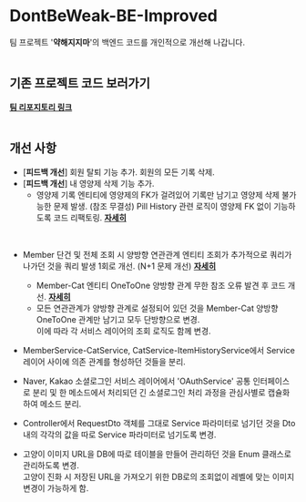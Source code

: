 # DontBeWeak-BE-Improved

팀 프로젝트 '**약해지지마**'의 백엔드 코드를 개인적으로 개선해 나갑니다.
<br>
<br>

## 기존 프로젝트 코드 보러가기
[**팀 리포지토리 링크**](https://github.com/finalproject-hanghae/DontBeWeak-BE.git)
<br>
<br>
## 개선 사항
* [**피드백 개선**] 회원 탈퇴 기능 추가. 회원의 모든 기록 삭제.
* [**피드백 개선**] 내 영양제 삭제 기능 추가.<br>
    - 영양제 기록 엔티티에 영양제의 FK가 걸려있어 기록만 남기고 영양제 삭제 불가능한 문제 발생. (참조 무결성) Pill History 관련 로직이 영양제 FK 없이 기능하도록 코드 리팩토링. [**자세히**](https://mymydev.tistory.com/9)

<br>

* Member 단건 및 전체 조회 시 양방향 연관관계 엔티티 조회가 추가적으로 쿼리가 나가던 것을 쿼리 발생 1회로 개선. (N+1 문제 개선) [**자세히**](https://mymydev.tistory.com/8)
  * Member-Cat 엔티티 OneToOne 양방향 관계 무한 참조 오류 발견 후 코드 개선.
      [**자세히**](https://mymydev.tistory.com/7)
  * 모든 연관관계가 양방향 관계로 설정되어 있던 것을 Member-Cat 양방향 OneToOne 관계만 남기고 모두 단방향으로 변경.<br>이에 따라 각 서비스 레이어의 조회 로직도 함께 변경.

* MemberService-CatService, CatService-ItemHistoryService에서 Service 레이어 사이에 의존 관계를 형성하던 것들을 분리.
* Naver, Kakao 소셜로그인 서비스 레이어에서 'OAuthService' 공통 인터페이스로 분리 및 한 메소드에서 처리되던 긴 소셜로그인 처리 과정을 관심사별로 캡슐화하여 메소드 분리.
* Controller에서 RequestDto 객체를 그대로 Service 파라미터로 넘기던 것을 Dto 내의 각각의 값을 따로 Service 파라미터로 넘기도록 변경.
* 고양이 이미지 URL을 DB에 따로 테이블을 만들어 관리하던 것을 Enum 클래스로 관리하도록 변경.<br>고양이 진화 시 저장된 URL을 가져오기 위한 DB로의 조회없이 레벨에 맞는 이미지 변경이 가능하게 함.
